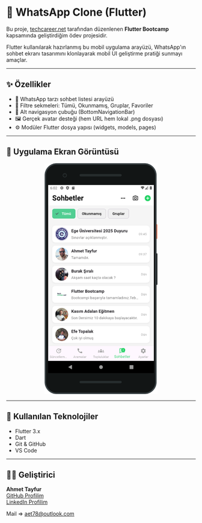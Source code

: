 # 📱 WhatsApp Clone (Flutter)

Bu proje, [techcareer.net](https://techcareer.net) tarafından düzenlenen **Flutter Bootcamp** kapsamında geliştirdiğim ödev projesidir.

Flutter kullanılarak hazırlanmış bu mobil uygulama arayüzü, WhatsApp'ın sohbet ekranı tasarımını klonlayarak mobil UI geliştirme pratiği sunmayı amaçlar.

---

## ✨ Özellikler

- 📱 WhatsApp tarzı sohbet listesi arayüzü  
- 🔘 Filtre sekmeleri: Tümü, Okunmamış, Gruplar, Favoriler  
- 📂 Alt navigasyon çubuğu (BottomNavigationBar)  
- 🖼️ Gerçek avatar desteği (hem URL hem lokal .png dosyası)  
- ⚙️ Modüler Flutter dosya yapısı (widgets, models, pages)

---

## 📸 Uygulama Ekran Görüntüsü

<p align="center">
  <img src="screenshots/Google_Pixel.png" width="300" alt="Uygulama ekran görüntüsü" />
</p>

---

## 🚀 Kullanılan Teknolojiler

- Flutter 3.x  
- Dart  
- Git & GitHub  
- VS Code

---

## 🧑‍💻 Geliştirici

**Ahmet Tayfur**  
[GitHub Profilim](https://github.com/svactrion)  
[LinkedIn Profilim](https://www.linkedin.com/in/ahmet-tayfur-53641018b/)

Mail => aet78@outlook.com
